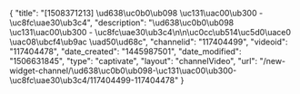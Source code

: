 {
    "title": "[1508371213] \ud638\uc0b0\ub098 \uc131\uac00\ub300 - \uc8fc\uae30\ub3c4",
    "description": "\ud638\uc0b0\ub098 \uc131\uac00\ub300 - \uc8fc\uae30\ub3c4\n\n\uc0cc\ub514\uc5d0\uace0 \uac08\ubcf4\ub9ac \uad50\ud68c",
    "channelid": "117404499",
    "videoid": "117404478",
    "date_created": "1445987501",
    "date_modified": "1506631845",
    "type": "captivate",
    "layout": "channelVideo",
    "url": "\/new-widget-channel\/\ud638\uc0b0\ub098-\uc131\uac00\ub300-\uc8fc\uae30\ub3c4\/117404499-117404478"
}